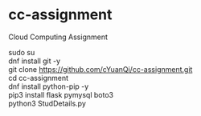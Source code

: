 # cc-assignment
Cloud Computing Assignment

sudo su</br>
dnf install git -y</br>
git clone https://github.com/cYuanQi/cc-assignment.git</br>
cd cc-assignment</br>
dnf install python-pip -y</br>
pip3 install flask pymysql boto3</br>
python3 StudDetails.py</br>
